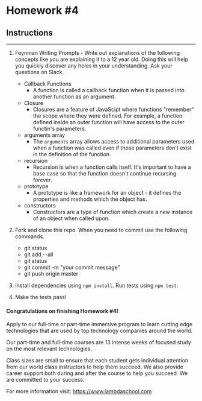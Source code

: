# Homework #4

## Instructions
---
1. Feynman Writing Prompts - Write out explanations of the following concepts like you are explaining it to a 12 year old.  Doing this will help you quickly discover any holes in your understanding.  Ask your questions on Slack.
		
	* Callback Functions
		* A function is called a callback function when it is passed into another function as an argument. 
	* Closure
		* Closures are a feature of JavaScipt where functions "remember" the scope where they were defined. For example, a function defined inside an outer function will have access to the outer functin's parameters.
	* arguments array
		* The `arguments` array allows access to additional parameters used when a function was called even if those parameters don't exist in the definition of the function.
	* recursion
		* Recursion is when a function calls itself. It's important to have a base case so that the function doesn't continue recursing forever.
	* prototype
		* A prototype is like a framework for an object - it defines the properties and methods which the object has.
	* constructors
		* Constructors are a type of function which create a new instance of an object when called upon.


2. Fork and clone this repo.  When you need to commit use the following commands.
		
	* git status
	* git add --all
	* git status
	* git commit -m "your commit message"
	* git push origin master

3. Install dependencies using `npm install`.  Run tests using `npm test`.

4. Make the tests pass!



#### Congratulations on finishing Homework #4!
Apply to our full-time or part-time immersive program to learn cutting edge technologies that are used by top technology companies around the world.

Our part-time and full-time courses are 13 intense weeks of focused study on the most relevant technologies.  

Class sizes are small to ensure that each student gets individual attention from our world class instructors to help them succeed.  We also provide career support both during and after the course to help you succeed.  We are committed to your success.

For more information visit: https://www.lambdaschool.com

